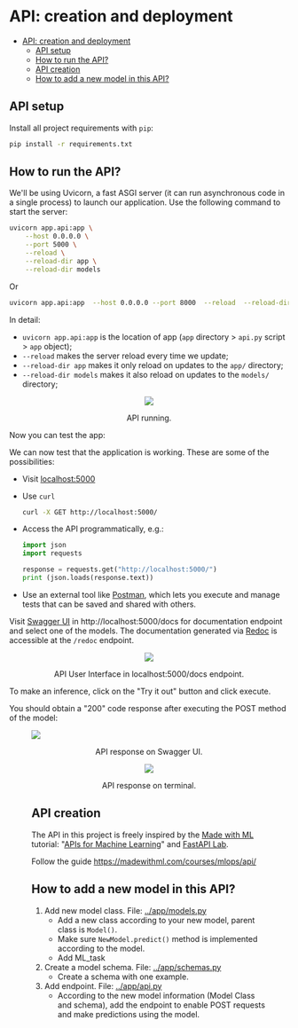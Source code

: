 # API: creation and deployment

- [API: creation and deployment](#api-creation-and-deployment)
  - [API setup](#api-setup)
  - [How to run the API?](#how-to-run-the-api)
  - [API creation](#api-creation)
  - [How to add a new model in this API?](#how-to-add-a-new-model-in-this-api)


## API setup

Install all project requirements with `pip`:

```bash
pip install -r requirements.txt
```

## How to run the API?

We'll be using Uvicorn, a fast ASGI server (it can run asynchronous code in a single process) to launch our application. Use the following command to start the server:

```bash
uvicorn app.api:app \
    --host 0.0.0.0 \
    --port 5000 \
    --reload \
    --reload-dir app \
    --reload-dir models
```
Or
```bash
uvicorn app.api:app  --host 0.0.0.0 --port 8000  --reload  --reload-dir deploy-GAISSA --reload-dir app 
```
In detail:

- `uvicorn app.api:app` is the location of app (`app` directory > `api.py` script > `app` object);
- `--reload` makes the server reload every time we update;
- `--reload-dir app` makes it only reload on updates to the `app/` directory;
- `--reload-dir models` makes it also reload on updates to the `models/` directory;


<center><figure>
  <img
  src="../static/deployment/api/01_api_running.png"
</figure></center>
<p style="text-align: center;">API running.</p>


Now you can test the app:

We can now test that the application is working. These are some of the possibilities:

- Visit [localhost:5000](http://localhost:5000/)
- Use `curl`

  ```bash
  curl -X GET http://localhost:5000/
  ```

- Access the API programmatically, e.g.:

  ```python
  import json
  import requests

  response = requests.get("http://localhost:5000/")
  print (json.loads(response.text))
  ```

- Use an external tool like [Postman](https://www.postman.com), which lets you execute and manage tests that can be saved and shared with others.

Visit [Swagger UI](http://localhost:5000/docs) in http://localhost:5000/docs for documentation endpoint and select one of the models. The documentation generated via [Redoc](https://github.com/Redocly/redoc) is accessible at the `/redoc` endpoint.


<center><figure>
  <img
  src="../static/deployment/api/01_api_ui.png"
</figure></center>
<p style="text-align: center;">API User Interface in localhost:5000/docs endpoint.</p>


To make an inference, click on the "Try it out" button and click execute.

You should obtain a "200" code response after executing the POST method of the model:

<figure>
  <img
  src="../static/deployment/api/01_api_response_ui.png"
</figure>
<p style="text-align: center;">API response on Swagger UI.</p>


<center><figure>
  <img
  src="../static/deployment/api/01_api_response_terminal.png"
</figure></center>
<p style="text-align: center;">API response on terminal.</p>


## API creation
The API in this project is freely inspired by the [Made with ML](https://madewithml.com) tutorial: "[APIs for Machine Learning](https://madewithml.com/courses/mlops/api/)" and [FastAPI Lab](https://github.com/se4ai2122-cs-uniba/SE4AI2021Course_FastAPI-demo).

Follow the guide https://madewithml.com/courses/mlops/api/

## How to add a new model in this API?

1. Add new model class.
   File: [../app/models.py](../app/models.py)
   - Add a new class according to your new model, parent class is `Model()`.
   - Make sure `NewModel.predict()` method is implemented according to the model.
   - Add ML_task
2. Create a model schema.
   File: [../app/schemas.py](../app/schemas.py)
   - Create a schema with one example.
3. Add endpoint.
   File: [../app/api.py](../app/api.py)
   - According to the new model information (Model Class and schema), add the endpoint to enable POST requests and make predictions using the model.
